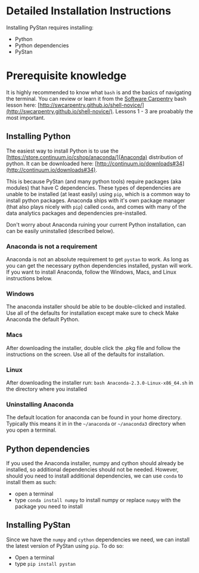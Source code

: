 # Detailed Installation Instructions

Installing PyStan requires installing:

- Python
- Python dependencies
- PyStan

# Prerequisite knowledge

It is highly recommended to know what `bash` is and the basics of
navigating the terminal.  You can review or learn it from the
[Software Carpentry](http://software-carpentry.org/) bash lesson here:
[http://swcarpentry.github.io/shell-novice/](http://swcarpentry.github.io/shell-novice/).
Lessons 1 - 3 are proabably the most important.

## Installing Python

The easiest way to install Python is to use the
[https://store.continuum.io/cshop/anaconda/](Anaconda) distribution of
python.  It can be downloaded here:
[http://continuum.io/downloads#34](http://continuum.io/downloads#34).

This is because PyStan (and many python tools) require packages (aka
modules) that have C dependencies.  These types of dependencies are
unable to be installed (at least easily) using `pip`, which is a
common way to install python packages.  Anaconda ships with it's own
package manager (that also plays nicely with `pip`) called `conda`,
and comes with many of the data analytics packages and dependencies
pre-installed.

Don't worry about Anaconda ruining your current Python installation,
can can be easily uninstalled (described below).

### Anaconda is not a requirement

Anaconda is not an absolute requirement to get `pystan` to work.
As long as you can get the necessary python dependencies installed, pystan will work.
If you want to install Anaconda, follow the Windows, Macs, and Linux instructions below.

### Windows

The anaconda installer should be able to be double-clicked and
installed.  Use all of the defaults for installation except make sure
to check Make Anaconda the default Python.

### Macs

After downloading the installer, double click the .pkg file and follow
the instructions on the screen.  Use all of the defaults for
installation.

### Linux

After downloading the installer run: `bash
Anaconda-2.3.0-Linux-x86_64.sh` in the directory where you installed

### Uninstalling Anaconda

The default location for anaconda can be found in your home directory.
Typically this means it in in the `~/anaconda` or `~/anaconda3`
directory when you open a terminal.

## Python dependencies

If you used the Anaconda installer, numpy and cython should already be
installed, so additional dependencies should not be needed.  However,
should you need to install additional dependencies, we can use `conda`
to install them as such:

- open a terminal
- type `conda install numpy` to install numpy or replace `numpy` with
the package you need to install


## Installing PyStan

Since we have the `numpy` and `cython` dependencies we need, we can
install the latest version of PyStan using `pip`.  To do so:

- Open a terminal
- type `pip install pystan`
